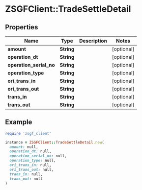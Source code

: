 # ZSGFClient::TradeSettleDetail

## Properties

| Name | Type | Description | Notes |
| ---- | ---- | ----------- | ----- |
| **amount** | **String** |  | [optional] |
| **operation_dt** | **String** |  | [optional] |
| **operation_serial_no** | **String** |  | [optional] |
| **operation_type** | **String** |  | [optional] |
| **ori_trans_in** | **String** |  | [optional] |
| **ori_trans_out** | **String** |  | [optional] |
| **trans_in** | **String** |  | [optional] |
| **trans_out** | **String** |  | [optional] |

## Example

```ruby
require 'zsgf_client'

instance = ZSGFClient::TradeSettleDetail.new(
  amount: null,
  operation_dt: null,
  operation_serial_no: null,
  operation_type: null,
  ori_trans_in: null,
  ori_trans_out: null,
  trans_in: null,
  trans_out: null
)
```

